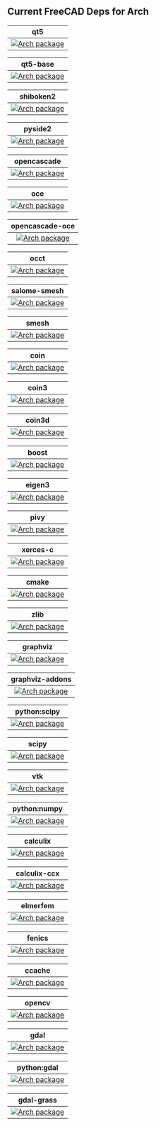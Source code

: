 ## Current FreeCAD Deps for Arch ##

| qt5 | 
| :-: |
|[![Arch package](https://repology.org/badge/version-for-repo/arch/qt5.svg)](https://repology.org/metapackage/qt5/versions)|

| qt5-base | 
| :-: |
|[![Arch package](https://repology.org/badge/version-for-repo/arch/qt5-base.svg)](https://repology.org/metapackage/qt5-base/versions)|

| shiboken2 | 
| :-: |
|[![Arch package](https://repology.org/badge/version-for-repo/arch/shiboken2.svg)](https://repology.org/metapackage/shiboken2/versions)|

| pyside2 | 
| :-: |
|[![Arch package](https://repology.org/badge/version-for-repo/arch/pyside2.svg)](https://repology.org/metapackage/pyside2/versions)|

| opencascade | 
| :-: |
|[![Arch package](https://repology.org/badge/version-for-repo/arch/opencascade.svg)](https://repology.org/metapackage/opencascade/versions)|

| oce | 
| :-: |
|[![Arch package](https://repology.org/badge/version-for-repo/arch/oce.svg)](https://repology.org/metapackage/oce/versions)|

| opencascade-oce | 
| :-: |
|[![Arch package](https://repology.org/badge/version-for-repo/arch/opencascade-oce.svg)](https://repology.org/metapackage/opencascade-oce/versions)|

| occt | 
| :-: |
|[![Arch package](https://repology.org/badge/version-for-repo/arch/occt.svg)](https://repology.org/metapackage/occt/versions)|

| salome-smesh | 
| :-: |
|[![Arch package](https://repology.org/badge/version-for-repo/arch/salome-smesh.svg)](https://repology.org/metapackage/salome-smesh/versions)|

| smesh | 
| :-: |
|[![Arch package](https://repology.org/badge/version-for-repo/arch/smesh.svg)](https://repology.org/metapackage/smesh/versions)|

| coin | 
| :-: |
|[![Arch package](https://repology.org/badge/version-for-repo/arch/coin.svg)](https://repology.org/metapackage/coin/versions)|

| coin3 | 
| :-: |
|[![Arch package](https://repology.org/badge/version-for-repo/arch/coin3.svg)](https://repology.org/metapackage/coin3/versions)|

| coin3d | 
| :-: |
|[![Arch package](https://repology.org/badge/version-for-repo/arch/coin3d.svg)](https://repology.org/metapackage/coin3d/versions)|

| boost | 
| :-: |
|[![Arch package](https://repology.org/badge/version-for-repo/arch/boost.svg)](https://repology.org/metapackage/boost/versions)|

| eigen3 | 
| :-: |
|[![Arch package](https://repology.org/badge/version-for-repo/arch/eigen3.svg)](https://repology.org/metapackage/eigen3/versions)|

| pivy | 
| :-: |
|[![Arch package](https://repology.org/badge/version-for-repo/arch/pivy.svg)](https://repology.org/metapackage/pivy/versions)|

| xerces-c | 
| :-: |
|[![Arch package](https://repology.org/badge/version-for-repo/arch/xerces-c.svg)](https://repology.org/metapackage/xerces-c/versions)|

| cmake | 
| :-: |
|[![Arch package](https://repology.org/badge/version-for-repo/arch/cmake.svg)](https://repology.org/metapackage/cmake/versions)|

| zlib | 
| :-: |
|[![Arch package](https://repology.org/badge/version-for-repo/arch/zlib.svg)](https://repology.org/metapackage/zlib/versions)|

| graphviz | 
| :-: |
|[![Arch package](https://repology.org/badge/version-for-repo/arch/graphviz.svg)](https://repology.org/metapackage/graphviz/versions)|

| graphviz-addons | 
| :-: |
|[![Arch package](https://repology.org/badge/version-for-repo/arch/graphviz-addons.svg)](https://repology.org/metapackage/graphviz-addons/versions)|

| python:scipy | 
| :-: |
|[![Arch package](https://repology.org/badge/version-for-repo/arch/python:scipy.svg)](https://repology.org/metapackage/python:scipy/versions)|

| scipy | 
| :-: |
|[![Arch package](https://repology.org/badge/version-for-repo/arch/scipy.svg)](https://repology.org/metapackage/scipy/versions)|

| vtk | 
| :-: |
|[![Arch package](https://repology.org/badge/version-for-repo/arch/vtk.svg)](https://repology.org/metapackage/vtk/versions)|

| python:numpy | 
| :-: |
|[![Arch package](https://repology.org/badge/version-for-repo/arch/python:numpy.svg)](https://repology.org/metapackage/python:numpy/versions)|

| calculix | 
| :-: |
|[![Arch package](https://repology.org/badge/version-for-repo/arch/calculix.svg)](https://repology.org/metapackage/calculix/versions)|

| calculix-ccx | 
| :-: |
|[![Arch package](https://repology.org/badge/version-for-repo/arch/calculix-ccx.svg)](https://repology.org/metapackage/calculix-ccx/versions)|

| elmerfem | 
| :-: |
|[![Arch package](https://repology.org/badge/version-for-repo/arch/elmerfem.svg)](https://repology.org/metapackage/elmerfem/versions)|

| fenics | 
| :-: |
|[![Arch package](https://repology.org/badge/version-for-repo/arch/fenics.svg)](https://repology.org/metapackage/fenics/versions)|

| ccache | 
| :-: |
|[![Arch package](https://repology.org/badge/version-for-repo/arch/ccache.svg)](https://repology.org/metapackage/ccache/versions)|

| opencv | 
| :-: |
|[![Arch package](https://repology.org/badge/version-for-repo/arch/opencv.svg)](https://repology.org/metapackage/opencv/versions)|

| gdal | 
| :-: |
|[![Arch package](https://repology.org/badge/version-for-repo/arch/gdal.svg)](https://repology.org/metapackage/gdal/versions)|

| python:gdal | 
| :-: |
|[![Arch package](https://repology.org/badge/version-for-repo/arch/python:gdal.svg)](https://repology.org/metapackage/python:gdal/versions)|

| gdal-grass | 
| :-: |
|[![Arch package](https://repology.org/badge/version-for-repo/arch/gdal-grass.svg)](https://repology.org/metapackage/gdal-grass/versions)|
